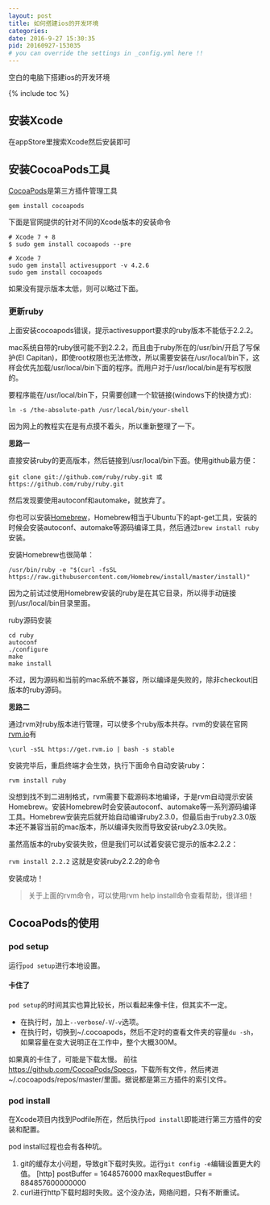 ```yaml
---
layout: post
title: 如何搭建ios的开发环境
categories:
date: 2016-9-27 15:30:35
pid: 20160927-153035
# you can override the settings in _config.yml here !!
---
```

空白的电脑下搭建ios的开发环境

{% include toc %}

## 安装Xcode
在appStore里搜索Xcode然后安装即可

## 安装CocoaPods工具
[CocoaPods](https://cocoapods.org/)是第三方插件管理工具

`gem install cocoapods`

下面是官网提供的针对不同的Xcode版本的安装命令

```
# Xcode 7 + 8
$ sudo gem install cocoapods --pre

# Xcode 7
sudo gem install activesupport -v 4.2.6
sudo gem install cocoapods
```
如果没有提示版本太低，则可以略过下面。

### 更新ruby
上面安装cocoapods错误，提示activesupport要求的ruby版本不能低于2.2.2。

mac系统自带的ruby很可能不到2.2.2，而且由于ruby所在的/usr/bin/开启了写保护(EI Capitan)，即使root权限也无法修改，所以需要安装在/usr/local/bin下，这样会优先加载/usr/local/bin下面的程序。而用户对于/usr/local/bin是有写权限的。

要程序能在/usr/local/bin下，只需要创建一个软链接(windows下的快捷方式):

`ln -s /the-absolute-path /usr/local/bin/your-shell`

因为网上的教程实在是有点摸不着头，所以重新整理了一下。

**思路一**

直接安装ruby的更高版本，然后链接到/usr/local/bin下面。使用github最方便：

`git clone git://github.com/ruby/ruby.git 或 https://github.com/ruby/ruby.git`

然后发现要使用autoconf和automake，就放弃了。

你也可以安装[Homebrew](http://brew.sh)，Homebrew相当于Ubuntu下的apt-get工具，安装的时候会安装autoconf、automake等源码编译工具，然后通过`brew install ruby`安装。

安装Homebrew也很简单：

`/usr/bin/ruby -e "$(curl -fsSL https://raw.githubusercontent.com/Homebrew/install/master/install)"`

因为之前试过使用Homebrew安装的ruby是在其它目录，所以得手动链接到/usr/local/bin目录里面。

ruby源码安装

```
cd ruby
autoconf
./configure
make
make install
```
不过，因为源码和当前的mac系统不兼容，所以编译是失败的，除非checkout旧版本的ruby源码。

**思路二**

通过rvm对ruby版本进行管理，可以使多个ruby版本共存。rvm的安装在官网[rvm.io](http://rvm.io/)有

`\curl -sSL https://get.rvm.io | bash -s stable`

安装完毕后，重启终端才会生效，执行下面命令自动安装ruby：

`rvm install ruby`

没想到找不到二进制格式，rvm需要下载源码本地编译，于是rvm自动提示安装Homebrew。安装Homebrew时会安装autoconf、automake等一系列源码编译工具。Homebrew安装完后就开始自动编译ruby2.3.0，但最后由于ruby2.3.0版本还不兼容当前的mac版本，所以编译失败而导致安装ruby2.3.0失败。

虽然高版本的ruby安装失败，但是我们可以试着安装它提示的版本2.2.2：

`rvm install 2.2.2` 这就是安装ruby2.2.2的命令

安装成功！

> 关于上面的rvm命令，可以使用rvm help install命令查看帮助，很详细！

## CocoaPods的使用

### pod setup
运行`pod setup`进行本地设置。

#### 卡住了
`pod setup`的时间其实也算比较长，所以看起来像卡住，但其实不一定。

- 在执行时，加上`--verbose`/`-V`/`-v`选项。
- 在执行时，切换到~/.cocoapods，然后不定时的查看文件夹的容量`du -sh`，如果容量在变大说明正在工作中，整个大概300M。

如果真的卡住了，可能是下载太慢。
前往<https://github.com/CocoaPods/Specs>，下载所有文件，然后拷进~/.cocoapods/repos/master/里面。据说都是第三方插件的索引文件。

### pod install
在Xcode项目内找到Podfile所在，然后执行`pod install`即能进行第三方插件的安装和配置。

pod install过程也会有各种坑。

1. git的缓存太小问题，导致git下载时失败。运行`git config -e`编辑设置更大的值。
    [http]
        postBuffer = 1648576000
        maxRequestBuffer = 884857600000000
2. curl进行http下载时超时失败。这个没办法，网络问题，只有不断重试。
